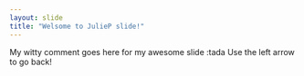 ```yaml
---
layout: slide
title: "Welsome to JulieP slide!"
---
```

My witty comment goes here for my awesome slide :tada
Use the left arrow to go back!

